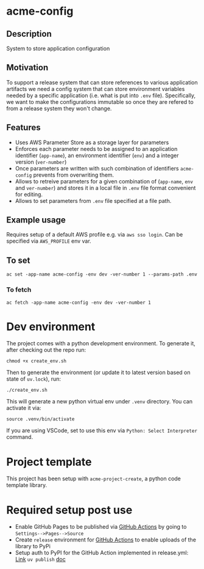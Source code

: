 # acme-config

## Description

System to store application configuration

## Motivation

To support a release system that can store references to various application artifacts we need a config system that can store environment variables needed by a specific application (i.e. what is put into `.env` file). Specifically, we want to make the configurations immutable so once they are refered to from a release system they won't change.


## Features

* Uses AWS Parameter Store as a storage layer for parameters
* Enforces each parameter needs to be assigned to an application identifier (`app-name`), an environment identifier (`env`) and a integer version (`ver-number`)
* Once parameters are written with such combination of identifiers `acme-config` prevents from overwriting them.
* Allows to retreive parameters for a given combination of (`app-name`, `env` and `ver-number`) and stores it in a local file in `.env` file format convenient for editing.
* Allows to set parameters from `.env` file specified at a file path.

## Example usage

Requires setup of a default AWS profile e.g. via `aws sso login`. Can be specified via `AWS_PROFILE` env var.

## To set

    ac set -app-name acme-config -env dev -ver-number 1 --params-path .env

### To fetch

    ac fetch -app-name acme-config -env dev -ver-number 1

# Dev environment

The project comes with a python development environment.
To generate it, after checking out the repo run:

    chmod +x create_env.sh

Then to generate the environment (or update it to latest version based on state of `uv.lock`), run:

    ./create_env.sh

This will generate a new python virtual env under `.venv` directory. You can activate it via:

    source .venv/bin/activate

If you are using VSCode, set to use this env via `Python: Select Interpreter` command.

# Project template

This project has been setup with `acme-project-create`, a python code template library.

# Required setup post use

* Enable GitHub Pages to be published via [GitHub Actions](https://docs.github.com/en/pages/getting-started-with-github-pages/configuring-a-publishing-source-for-your-github-pages-site#publishing-with-a-custom-github-actions-workflow) by going to `Settings-->Pages-->Source`
* Create `release` environment for [GitHub Actions](https://docs.github.com/en/actions/managing-workflow-runs-and-deployments/managing-deployments/managing-environments-for-deployment#creating-an-environment) to enable uploads of the library to PyPi
* Setup auth to PyPI for the GitHub Action implemented in release.yml: [Link](https://docs.pypi.org/trusted-publishers/adding-a-publisher/) `uv publish` [doc](https://docs.astral.sh/uv/guides/publish/#publishing-your-package)